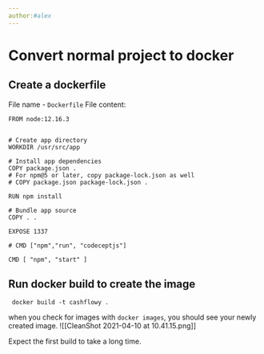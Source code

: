 ```yaml
---
author:#alex 
---
```


# Convert normal project to docker


## Create a dockerfile
File name - `Dockerfile`
File content: 
```
FROM node:12.16.3


# Create app directory
WORKDIR /usr/src/app

# Install app dependencies
COPY package.json .
# For npm@5 or later, copy package-lock.json as well
# COPY package.json package-lock.json .

RUN npm install

# Bundle app source
COPY . .

EXPOSE 1337

# CMD ["npm","run", "codeceptjs"]

CMD [ "npm", "start" ]
```

## Run docker build to create the image

```
 docker build -t cashflowy .
```

when you check for images with `docker images`, you should see your newly created image. 
![[CleanShot 2021-04-10 at 10.41.15.png]]

Expect the first build to take a long time. 

## 